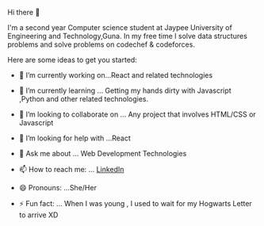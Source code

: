  Hi there 👋

I'm a second year Computer science student at Jaypee University of Engineering and Technology,Guna.
In my free time I solve data structures problems and solve problems on codechef & codeforces.

Here are some ideas to get you started:

- 🔭 I’m currently working on...React and related technologies

- 🌱 I’m currently learning ... Getting my hands dirty with Javascript ,Python and other related technologies.

- 👯 I’m looking to collaborate on ... Any project that involves HTML/CSS or Javascript 

- 🤔 I’m looking for help with ...React

- 💬 Ask me about ... Web Development Technologies

- 📫 How to reach me: ... [LinkedIn](https://www.linkedin.com/in/aadrika-b-164103134/)

- 😄 Pronouns: ...She/Her

- ⚡ Fun fact: ... When I was young , I used to wait for my Hogwarts Letter to arrive XD

